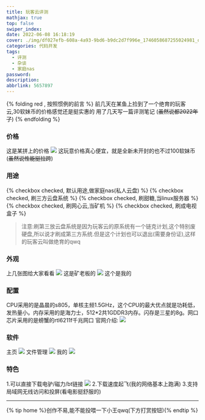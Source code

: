```yaml
---
title: 玩客云评测
mathjax: true
top: false
swiper_index: 
date: 2022-06-08 16:18:19
cover: ./img/df027efb-608a-4a93-9bd6-b9dc2d7f996e_1746058687255024981_origin~tplv-a9rns2rl98-image-dark-watermark_compressed.png
categories: 代码开发
tags:
  - 评测
  - 杂谈
  - 家庭nas
password:
description:
abbrlink: 5657897
---
```

{% folding red , 按照惯例的前言 %}
前几天在某鱼上捡到了一个绝育的玩客云,30软妹币的价格感觉还是挺实惠的
用了几天写一篇评测笔记
(~~虽然说都2022年了~~)
{% endfolding %}

### 价格
这是某拼上的价格
![](https://blog.springing.top/img/64b75fce9ca56.webp)
这玩意价格真心便宜，就是全新未开封的也不过100软妹币(~~虽然说性能挺拉跨~~)
### 用途
{% checkbox checked, 默认用途,做家庭nas(私人云盘) %}
{% checkbox checked, 刷三方云盘系统 %}
{% checkbox checked, 刷甜糖,当linux服务器 %}
{% checkbox checked, 刷网心云,当矿机 %}
{% checkbox checked, 刷成电视盒子 %}

>注意:刷第三放云盘系统是因为玩客云的原系统有一个链克计划,这个特别废硬盘,所以说才刷成第三方系统.但是这个计划也可以退出(需要身份证),这样的玩客云叫做绝育的qwq

### 外观
上几张图给大家看看
![](https://blog.springing.top/img/64b75fdde9fb6.webp)
这是矿老板的
![](https://blog.springing.top/img/64b75fee8be14.webp)
这个是我的
### 配置
CPU采用的是晶晨的s805，单核主频1.5GHz，这个CPU的最大优点就是功耗低，发热量小。内存采用的是海力士，512*2共1GDDR3内存。闪存是三星的8g。网口芯片采用的是螃蟹的rtl6211f千兆网口
官网介绍:
![](https://blog.springing.top/img/64b76073b378a.webp)
### 软件
主页
![](https://blog.springing.top/img/64b7e8a670766.webp)
文件管理
![](https://blog.springing.top/img/64b7e8ba39185.webp)
我的
![](https://blog.springing.top/img/64b7e8c789b7f.webp)
### 特色
1.可以直接下载电驴/磁力/bt链接
![](https://blog.springing.top/img/64b7e8d80b92f.webp)
2.下载速度起飞(我的网络基本上跑满)
3.支持局域网无线访问和投屏(看电影挺舒服的)
**************************************
{% tip home %}创作不易,能不能投喂一下小王qwq(下方打赏按钮){% endtip %}
